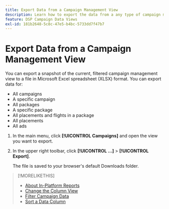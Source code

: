 ```yaml
---
title: Export Data from a Campaign Management View
description: Learn how to export the data from a any type of campaign management view to a spreadsheet file.
feature: DSP Campaign Data Views
exl-id: 181b2648-5c8c-47e5-b4bc-5733dd7f47b7
---
```

# Export Data from a Campaign Management View

You can export a snapshot of the current, filtered campaign management view to a file in Microsoft Excel spreadsheet (XLSX) format. You can export data for:

* All campaigns
* A specific campaign
* All packages
* A specific package
* All placements and flights in a package
* All placements
* All ads

1. In the main menu, click **[!UICONTROL Campaigns]** and open the view you want to export.

1. In the upper right toolbar, click  **[!UICONTROL ...]** > **[!UICONTROL Export]**.

     The file is saved to your browser's default Downloads folder.

>[!MORELIKETHIS]
>
>* [About In-Platform Reports](campaign-reports-about.md)
>* [Change the Column View](column-view-change.md)
>* [Filter Campaign Data](campaign-data-filter.md)
>* [Sort a Data Column](campaign-data-sort.md)
